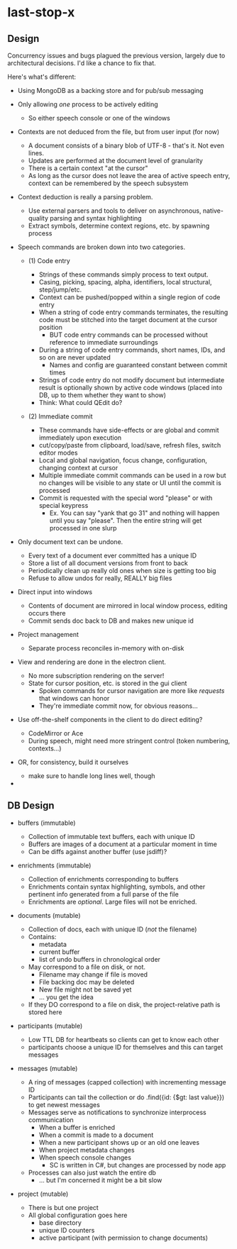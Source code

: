 # last-stop-x

## Design

Concurrency issues and bugs plagued the previous version, largely due to architectural
decisions. I'd like a chance to fix that.

Here's what's different:

- Using MongoDB as a backing store and for pub/sub messaging

- Only allowing *one* process to be actively editing
  - So either speech console or one of the windows

- Contexts are not deduced from the file, but from user input (for now)
  - A document consists of a binary blob of UTF-8 - that's it. Not even lines.
  - Updates are performed at the document level of granularity
  - There is a certain context "at the cursor"
  - As long as the cursor does not leave the area of active speech entry, context can be remembered by
    the speech subsystem

- Context deduction is really a parsing problem. 
  - Use external parsers and tools to deliver on asynchronous, native-quality parsing
    and syntax highlighting
  - Extract symbols, determine context regions, etc. by spawning process

- Speech commands are broken down into two categories.

  - (1) Code entry
    - Strings of these commands simply process to text output.
    - Casing, picking, spacing, alpha, identifiers, local structural, step/jump/etc.
    - Context can be pushed/popped within a single region of code entry
    - When a string of code entry commands terminates, the resulting code must be
      stitched into the target document at the cursor position
      - BUT code entry commands can be processed without reference to immediate surroundings
    - During a string of code entry commands, short names, IDs, and so on are never updated
      - Names and config are guaranteed constant between commit times
    - Strings of code entry do not modify document but intermediate result is optionally
      shown by active code windows (placed into DB, up to them whether they want to show)
    - Think: What could QEdit do?

  - (2) Immediate commit
    - These commands have side-effects or are global and commit immediately upon execution
    - cut/copy/paste from clipboard, load/save, refresh files, switch editor modes
    - Local and global navigation, focus change, configuration, changing context at cursor
    - Multiple immediate commit commands can be used in a row but no changes will be
      visible to any state or UI until the commit is processed
    - Commit is requested with the special word "please" or with special keypress
      - Ex. You can say "yank that go 31" and nothing will happen until you say "please".
        Then the entire string will get processed in one slurp

- Only document text can be undone.
  - Every text of a document ever committed has a unique ID
  - Store a list of all document versions from front to back
  - Periodically clean up really old ones when size is getting too big
  - Refuse to allow undos for really, REALLY big files

- Direct input into windows
  - Contents of document are mirrored in local window process, editing occurs there
  - Commit sends doc back to DB and makes new unique id

- Project management
  - Separate process reconciles in-memory with on-disk

- View and rendering are done in the electron client.
  - No more subscription rendering on the server!
  - State for cursor position, etc. is stored in the gui client
    - Spoken commands for cursor navigation are more like *requests* that windows can honor
    - They're immediate commit now, for obvious reasons...

- Use off-the-shelf components in the client to do direct editing?
  - CodeMirror or Ace
  - During speech, might need more stringent control (token numbering, contexts...)
- OR, for consistency, build it ourselves
  - make sure to handle long lines well, though

- 

## DB Design

- buffers  (immutable)
  - Collection of immutable text buffers, each with unique ID
  - Buffers are images of a document at a particular moment in time
  - Can be diffs against another buffer (use jsdiff)?

- enrichments  (immutable)
  - Collection of enrichments corresponding to buffers
  - Enrichments contain syntax highlighting, symbols, and other pertinent info
    generated from a full parse of the file
  - Enrichments are *optional*. Large files will not be enriched.

- documents  (mutable)
  - Collection of docs, each with unique ID (*not* the filename)
  - Contains:
    - metadata
    - current buffer
    - list of undo buffers in chronological order
  - May correspond to a file on disk, or not.
    - Filename may change if file is moved
    - File backing doc may be deleted
    - New file might not be saved yet
    - ... you get the idea
  - If they DO correspond to a file on disk, the project-relative path is stored here

- participants  (mutable)
  - Low TTL DB for heartbeats so clients can get to know each other
  - participants choose a unique ID for themselves and this can target messages

- messages  (mutable)
  - A ring of messages (capped collection) with incrementing message ID
  - Participants can tail the collection or do .find({id: {$gt: last value}}) to get
    newest messages
  - Messages serve as notifications to synchronize interprocess communication
    - When a buffer is enriched
    - When a commit is made to a document
    - When a new participant shows up or an old one leaves
    - When project metadata changes
    - When speech console changes
      - SC is written in C#, but changes are processed by node app
  - Processes can also just watch the entire db
    - ... but I'm concerned it might be a bit slow

- project  (mutable)
  - There is but one project
  - All global configuration goes here
    - base directory
    - unique ID counters
    - active participant (with permission to change documents)
   